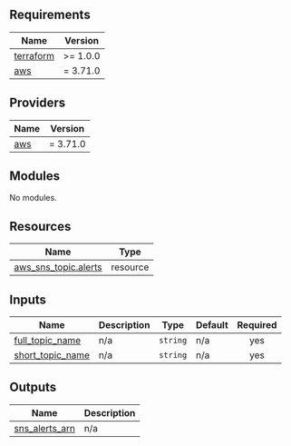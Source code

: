 ## Requirements

| Name | Version |
|------|---------|
| <a name="requirement_terraform"></a> [terraform](#requirement\_terraform) | >= 1.0.0 |
| <a name="requirement_aws"></a> [aws](#requirement\_aws) | = 3.71.0 |

## Providers

| Name | Version |
|------|---------|
| <a name="provider_aws"></a> [aws](#provider\_aws) | = 3.71.0 |

## Modules

No modules.

## Resources

| Name | Type |
|------|------|
| [aws_sns_topic.alerts](https://registry.terraform.io/providers/hashicorp/aws/3.71.0/docs/resources/sns_topic) | resource |

## Inputs

| Name | Description | Type | Default | Required |
|------|-------------|------|---------|:--------:|
| <a name="input_full_topic_name"></a> [full\_topic\_name](#input\_full\_topic\_name) | n/a | `string` | n/a | yes |
| <a name="input_short_topic_name"></a> [short\_topic\_name](#input\_short\_topic\_name) | n/a | `string` | n/a | yes |

## Outputs

| Name | Description |
|------|-------------|
| <a name="output_sns_alerts_arn"></a> [sns\_alerts\_arn](#output\_sns\_alerts\_arn) | n/a |
